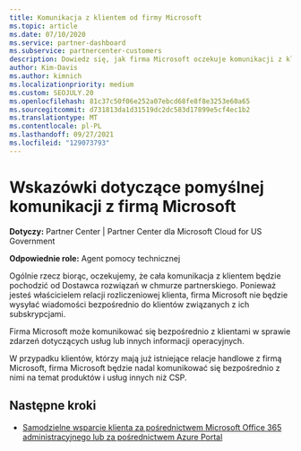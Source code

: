 ```yaml
---
title: Komunikacja z klientem od firmy Microsoft
ms.topic: article
ms.date: 07/10/2020
ms.service: partner-dashboard
ms.subservice: partnercenter-customers
description: Dowiedz się, jak firma Microsoft oczekuje komunikacji z klientami między klientami i partnerami w Dostawca rozwiązań w chmurze programie.
author: Kim-Davis
ms.author: kimnich
ms.localizationpriority: medium
ms.custom: SEOJULY.20
ms.openlocfilehash: 81c37c50f06e252a07ebcd68fe8f8e3253e60a65
ms.sourcegitcommit: d731813da1d31519dc2dc583d17899e5cf4ec1b2
ms.translationtype: MT
ms.contentlocale: pl-PL
ms.lasthandoff: 09/27/2021
ms.locfileid: "129073793"
---
```

# <a name="guidelines-for-successful-customer-communication-with-microsoft"></a>Wskazówki dotyczące pomyślnej komunikacji z firmą Microsoft

**Dotyczy:** Partner Center | Partner Center dla Microsoft Cloud for US Government

**Odpowiednie role:** Agent pomocy technicznej

Ogólnie rzecz biorąc, oczekujemy, że cała komunikacja z klientem będzie pochodzić od Dostawca rozwiązań w chmurze partnerskiego. Ponieważ jesteś właścicielem relacji rozliczeniowej klienta, firma Microsoft nie będzie wysyłać wiadomości bezpośrednio do klientów związanych z ich subskrypcjami.

Firma Microsoft może komunikować się bezpośrednio z klientami w sprawie zdarzeń dotyczących usług lub innych informacji operacyjnych.

W przypadku klientów, którzy mają już istniejące relacje handlowe z firmą Microsoft, firma Microsoft będzie nadal komunikować się bezpośrednio z nimi na temat produktów i usług innych niż CSP.

## <a name="next-steps"></a>Następne kroki

- [Samodzielne wsparcie klienta za pośrednictwem Microsoft Office 365 administracyjnego lub za pośrednictwem Azure Portal](customer-self-support.md)
